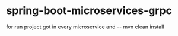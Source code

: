 # spring-boot-microservices-grpc
 for run project got in every microservice and 
 -- mvn clean install
